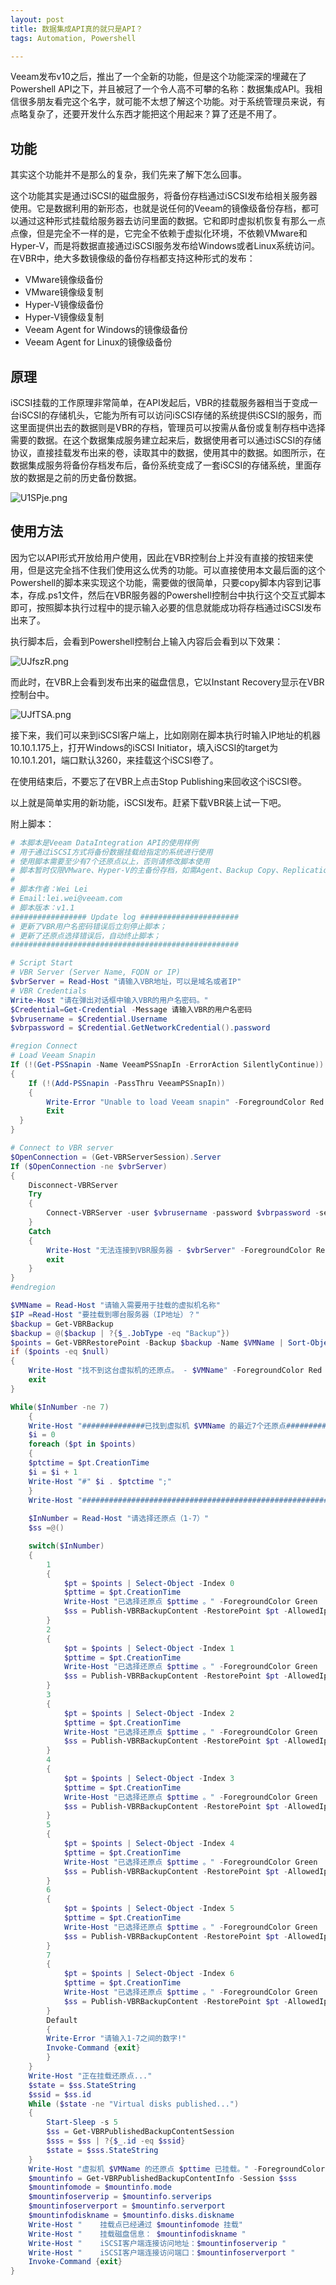 ```yaml
---
layout: post
title: 数据集成API真的就只是API？
tags: Automation, Powershell

---
```


Veeam发布v10之后，推出了一个全新的功能，但是这个功能深深的埋藏在了Powershell API之下，并且被冠了一个令人高不可攀的名称：数据集成API。我相信很多朋友看完这个名字，就可能不太想了解这个功能。对于系统管理员来说，有点略复杂了，还要开发什么东西才能把这个用起来？算了还是不用了。

## 功能

其实这个功能并不是那么的复杂，我们先来了解下怎么回事。

这个功能其实是通过iSCSI的磁盘服务，将备份存档通过iSCSI发布给相关服务器使用。它是数据利用的新形态，也就是说任何的Veeam的镜像级备份存档，都可以通过这种形式挂载给服务器去访问里面的数据。它和即时虚拟机恢复有那么一点点像，但是完全不一样的是，它完全不依赖于虚拟化环境，不依赖VMware和Hyper-V，而是将数据直接通过iSCSI服务发布给Windows或者Linux系统访问。在VBR中，绝大多数镜像级的备份存档都支持这种形式的发布：

- VMware镜像级备份
- VMware镜像级复制
- Hyper-V镜像级备份
- Hyper-V镜像级复制
- Veeam Agent for Windows的镜像级备份
- Veeam Agent for Linux的镜像级备份

## 原理

iSCSI挂载的工作原理非常简单，在API发起后，VBR的挂载服务器相当于变成一台iSCSI的存储机头，它能为所有可以访问iSCSI存储的系统提供iSCSI的服务，而这里面提供出去的数据则是VBR的存档，管理员可以按需从备份或复制存档中选择需要的数据。在这个数据集成服务建立起来后，数据使用者可以通过iSCSI的存储协议，直接挂载发布出来的卷，读取其中的数据，使用其中的数据。如图所示，在数据集成服务将备份存档发布后，备份系统变成了一套iSCSI的存储系统，里面存放的数据是之前的历史备份数据。

![U1SPje.png](https://s1.ax1x.com/2020/07/11/U1SPje.png)

## 使用方法

因为它以API形式开放给用户使用，因此在VBR控制台上并没有直接的按钮来使用，但是这完全挡不住我们使用这么优秀的功能。可以直接使用本文最后面的这个Powershell的脚本来实现这个功能，需要做的很简单，只要copy脚本内容到记事本，存成.ps1文件，然后在VBR服务器的Powershell控制台中执行这个交互式脚本即可，按照脚本执行过程中的提示输入必要的信息就能成功将存档通过iSCSI发布出来了。

执行脚本后，会看到Powershell控制台上输入内容后会看到以下效果：

![UJfszR.png](https://s1.ax1x.com/2020/07/13/UJfszR.png)

而此时，在VBR上会看到发布出来的磁盘信息，它以Instant Recovery显示在VBR控制台中。

![UJfTSA.png](https://s1.ax1x.com/2020/07/13/UJfTSA.png)

接下来，我们可以来到iSCSI客户端上，比如刚刚在脚本执行时输入IP地址的机器10.10.1.175上，打开Windows的iSCSI Initiator，填入iSCSI的target为10.10.1.201，端口默认3260，来挂载这个iSCSI卷了。

在使用结束后，不要忘了在VBR上点击Stop Publishing来回收这个iSCSI卷。

以上就是简单实用的新功能，iSCSI发布。赶紧下载VBR装上试一下吧。



附上脚本：

```powershell
# 本脚本是Veeam DataIntegration API的使用样例
# 用于通过iSCSI方式将备份数据挂载给指定的系统进行使用
# 使用脚本需要至少有7个还原点以上，否则请修改脚本使用
# 脚本暂时仅限VMware、Hyper-V的主备份存档，如需Agent、Backup Copy、Replication、Storage Snapshot，请根据需求修改脚本。
#
# 脚本作者：Wei Lei
# Email:lei.wei@veeam.com
# 脚本版本：v1.1
################# Update log ######################
# 更新了VBR用户名密码错误后立刻停止脚本；
# 更新了还原点选择错误后，自动终止脚本；
###################################################

# Script Start
# VBR Server (Server Name, FQDN or IP)
$vbrServer = Read-Host "请输入VBR地址，可以是域名或者IP"
# VBR Credentials
Write-Host "请在弹出对话框中输入VBR的用户名密码。"
$Credential=Get-Credential -Message 请输入VBR的用户名密码
$vbrusername = $Credential.Username
$vbrpassword = $Credential.GetNetworkCredential().password

#region Connect
# Load Veeam Snapin
If (!(Get-PSSnapin -Name VeeamPSSnapIn -ErrorAction SilentlyContinue))
{
    If (!(Add-PSSnapin -PassThru VeeamPSSnapIn))
    {
        Write-Error "Unable to load Veeam snapin" -ForegroundColor Red
        Exit
  }
}

# Connect to VBR server
$OpenConnection = (Get-VBRServerSession).Server
If ($OpenConnection -ne $vbrServer)
{
    Disconnect-VBRServer
    Try
    {
        Connect-VBRServer -user $vbrusername -password $vbrpassword -server $vbrServer -ErrorAction Stop
    }
    Catch
    {
        Write-Host "无法连接到VBR服务器 - $vbrServer" -ForegroundColor Red
        exit
    }
}
#endregion

$VMName = Read-Host "请输入需要用于挂载的虚拟机名称"
$IP =Read-Host "要挂载到哪台服务器（IP地址）？"
$backup = Get-VBRBackup
$backup = @($backup | ?{$_.JobType -eq "Backup"})
$points = Get-VBRRestorePoint -Backup $backup -Name $VMName | Sort-Object –Property CreationTime –Descending | Select-Object -First 7
if ($points -eq $null)
{
    Write-Host "找不到这台虚拟机的还原点。 - $VMName" -ForegroundColor Red
    exit
}

While($InNumber -ne 7)
    {
    Write-Host "##############已找到虚拟机 $VMName 的最近7个还原点##############" -ForegroundColor Green
    $i = 0
    foreach ($pt in $points) 
    {
    $ptctime = $pt.CreationTime
    $i = $i + 1
    Write-Host "#" $i . $ptctime ";"
    }
    Write-Host "#############################################################" -ForegroundColor Green
    
    $InNumber = Read-Host "请选择还原点（1-7）"
    $ss =@()

    switch($InNumber)
    {
        1
        {
            $pt = $points | Select-Object -Index 0
            $pttime = $pt.CreationTime
            Write-Host "已选择还原点 $pttime 。" -ForegroundColor Green
            $ss = Publish-VBRBackupContent -RestorePoint $pt -AllowedIps $IP -RunAsync
        }
        2
        {
            $pt = $points | Select-Object -Index 1
            $pttime = $pt.CreationTime
            Write-Host "已选择还原点 $pttime 。" -ForegroundColor Green
            $ss = Publish-VBRBackupContent -RestorePoint $pt -AllowedIps $IP -RunAsync
        }
        3
        {
            $pt = $points | Select-Object -Index 2
            $pttime = $pt.CreationTime
            Write-Host "已选择还原点 $pttime 。" -ForegroundColor Green
            $ss = Publish-VBRBackupContent -RestorePoint $pt -AllowedIps $IP -RunAsync
        }
        4
        {
            $pt = $points | Select-Object -Index 3
            $pttime = $pt.CreationTime
            Write-Host "已选择还原点 $pttime 。" -ForegroundColor Green
            $ss = Publish-VBRBackupContent -RestorePoint $pt -AllowedIps $IP -RunAsync
        }
        5
        {
            $pt = $points | Select-Object -Index 4
            $pttime = $pt.CreationTime
            Write-Host "已选择还原点 $pttime 。" -ForegroundColor Green
            $ss = Publish-VBRBackupContent -RestorePoint $pt -AllowedIps $IP -RunAsync
        }
        6
        {
            $pt = $points | Select-Object -Index 5
            $pttime = $pt.CreationTime
            Write-Host "已选择还原点 $pttime 。" -ForegroundColor Green
            $ss = Publish-VBRBackupContent -RestorePoint $pt -AllowedIps $IP -RunAsync
        }
        7
        {
            $pt = $points | Select-Object -Index 6
            $pttime = $pt.CreationTime
            Write-Host "已选择还原点 $pttime 。" -ForegroundColor Green
            $ss = Publish-VBRBackupContent -RestorePoint $pt -AllowedIps $IP -RunAsync
        }
        Default 
        { 
        Write-Error "请输入1-7之间的数字!"
        Invoke-Command {exit}
        }
    }
    Write-Host "正在挂载还原点..."
    $state = $ss.StateString
    $ssid = $ss.id
    While ($state -ne "Virtual disks published...")
    {
        Start-Sleep -s 5
        $ss = Get-VBRPublishedBackupContentSession
        $sss = $ss | ?{$_.id -eq $ssid}
        $state = $sss.StateString
    }
    Write-Host "虚拟机 $VMName 的还原点 $pttime 已挂载。" -ForegroundColor Green
    $mountinfo = Get-VBRPublishedBackupContentInfo -Session $sss
    $mountinfomode = $mountinfo.mode
    $mountinfoserverip = $mountinfo.serverips
    $mountinfoserverport = $mountinfo.serverport
    $mountinfodiskname = $mountinfo.disks.diskname
    Write-Host "    挂载点已经通过 $mountinfomode 挂载"
    Write-Host "    挂载磁盘信息： $mountinfodiskname "
    Write-Host "    iSCSI客户端连接访问地址：$mountinfoserverip "
    Write-Host "    iSCSI客户端连接访问端口：$mountinfoserverport "
    Invoke-Command {exit}
}

```

